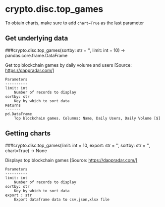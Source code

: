# crypto.disc.top_games

To obtain charts, make sure to add `chart=True` as the last parameter

## Get underlying data 
###crypto.disc.top_games(sortby: str = '', limit: int = 10) -> pandas.core.frame.DataFrame

Get top blockchain games by daily volume and users [Source: https://dappradar.com/]

    Parameters
    ----------
    limit: int
        Number of records to display
    sortby: str
        Key by which to sort data
    Returns
    -------
    pd.DataFrame
        Top blockchain games. Columns: Name, Daily Users, Daily Volume [$]

## Getting charts 
###crypto.disc.top_games(limit: int = 10, export: str = '', sortby: str = '', chart=True) -> None

Displays top blockchain games [Source: https://dappradar.com/]

    Parameters
    ----------
    limit: int
        Number of records to display
    sortby: str
        Key by which to sort data
    export : str
        Export dataframe data to csv,json,xlsx file
